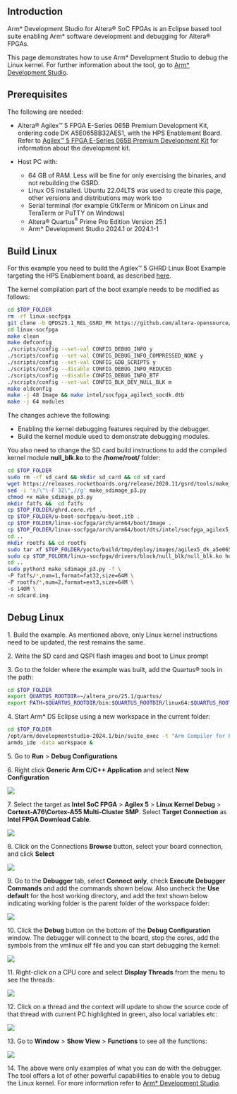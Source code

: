 ## Introduction

Arm* Development Studio for Altera® SoC FPGAs is an Eclipse based tool suite enabling Arm* software development and debugging for Altera® FPGAs.

This page demonstrates how to use Arm* Development Studio to debug the Linux kernel. For further information about the tool, go to [Arm* Development Studio](https://developer.arm.com/Tools%20and%20Software/Arm%20Development%20Studio).

## Prerequisites

The following are needed:

- Altera® Agilex™ 5 FPGA E-Series 065B Premium Development Kit, ordering code DK A5E065BB32AES1, with the HPS Enablement Board. Refer to [Agilex™ 5 FPGA E-Series 065B Premium Development Kit](https://www.intel.com/content/www/us/en/products/details/fpga/development-kits/agilex/a5e065b-premium.html) for information about the development kit.

- Host PC with:
  - 64 GB of RAM. Less will be fine for only exercising the binaries, and not rebuilding the GSRD.
  - Linux OS installed. Ubuntu 22.04LTS was used to create this page, other versions and distributions may work too
  - Serial terminal (for example GtkTerm or Minicom on Linux and TeraTerm or PuTTY on Windows)
  - Altera® Quartus<sup>&reg;</sup> Prime Pro Edition Version 25.1
  - Arm* Development Studio 2024.1 or 2024.1-1

## Build Linux

For this example you need to build the Agilex™ 5 GHRD Linux Boot Example targeting the HPS Enablement board, as described [here](https://altera-fpga.github.io/rel-25.1/embedded-designs/agilex-5/e-series/premium/boot-examples/ug-linux-boot-agx5e-premium/#boot-from-sd-card). 

The kernel compilation part of the boot example needs to be modified as follows:

```bash
cd $TOP_FOLDER
rm -rf linux-socfpga
git clone -b QPDS25.1_REL_GSRD_PR https://github.com/altera-opensource/linux-socfpga
cd linux-socfpga
make clean
make defconfig
./scripts/config --set-val CONFIG_DEBUG_INFO y
./scripts/config --set-val CONFIG_DEBUG_INFO_COMPRESSED_NONE y
./scripts/config --set-val CONFIG_GDB_SCRIPTS y
./scripts/config --disable CONFIG_DEBUG_INFO_REDUCED
./scripts/config --disable CONFIG_DEBUG_INFO_BTF
./scripts/config --set-val CONFIG_BLK_DEV_NULL_BLK m
make oldconfig
make -j 48 Image && make intel/socfpga_agilex5_socdk.dtb
make -j 64 modules
```

The changes achieve the following:

* Enabling the kernel debugging features required by the debugger.
* Build the kernel module used to demonstrate debugging modules.

You also need to change the SD card build instructions to add the compiled kernel module **null_blk.ko** to the **/home/root/** folder:

```bash 
cd $TOP_FOLDER
sudo rm -rf sd_card && mkdir sd_card && cd sd_card
wget https://releases.rocketboards.org/release/2020.11/gsrd/tools/make_sdimage_p3.py
sed -i 's/\"\-F 32\",//g' make_sdimage_p3.py
chmod +x make_sdimage_p3.py
mkdir fatfs &&  cd fatfs
cp $TOP_FOLDER/ghrd.core.rbf .
cp $TOP_FOLDER/u-boot-socfpga/u-boot.itb .
cp $TOP_FOLDER/linux-socfpga/arch/arm64/boot/Image .
cp $TOP_FOLDER/linux-socfpga/arch/arm64/boot/dts/intel/socfpga_agilex5_socdk.dtb .
cd ..
mkdir rootfs && cd rootfs
sudo tar xf $TOP_FOLDER/yocto/build/tmp/deploy/images/agilex5_dk_a5e065bb32aes1/core-image-minimal-agilex5_dk_a5e065bb32aes1.rootfs.tar.gz
sudo cp $TOP_FOLDER/linux-socfpga/drivers/block/null_blk/null_blk.ko home/root/
cd ..
sudo python3 make_sdimage_p3.py -f \
-P fatfs/*,num=1,format=fat32,size=64M \
-P rootfs/*,num=2,format=ext3,size=64M \
-s 140M \
-n sdcard.img
```

## Debug Linux

1\. Build the example. As mentioned above, only Linux kernel instructions need to be updated, the rest remains the same.

2\. Write the SD card and QSPI flash images and boot to Linux prompt

3\. Go to the folder where the example was built, add the Quartus® tools in the path:

```bash
cd $TOP_FOLDER
export QUARTUS_ROOTDIR=~/altera_pro/25.1/quartus/
export PATH=$QUARTUS_ROOTDIR/bin:$QUARTUS_ROOTDIR/linux64:$QUARTUS_ROOTDIR/../qsys/bin:$PATH

```

4\. Start Arm* DS Eclipse using a new workspace in the current folder:

```bash
cd $TOP_FOLDER
/opt/arm/developmentstudio-2024.1/bin/suite_exec -t "Arm Compiler for Embedded 6" bash
armds_ide -data workspace &
```

5\. Go to **Run** > **Debug Configurations**

6\. Right click **Generic Arm C/C++ Application** and select **New Configuration**

![](images/01-create-config.png)

7\. Select the target as **Intel SoC FPGA** > **Agilex 5** > **Linux Kernel Debug** > **Cortext-A76\Cortex-A55 Multi-Cluster SMP**. Select **Target Connection** as **Intel FPGA Download Cable**.

![](images/02-debug-config.png)

8\. Click on the Connections **Browse** button, select your board connection, and click **Select**

![](images/03-browse-connection.png)

9\. Go to the **Debugger** tab, select **Connect only**, check **Execute Debugger Commands** and add the commands shown below. Also uncheck the **Use default** for the host working directory, and add the text shown below indicating working folder is the parent folder of the workspace folder:

![](images/04-debugger-config.png)

10\. Click the **Debug** button on the bottom of the **Debug Configuration** window. The debugger will connect to the board, stop the cores, add the symbols from the vmlinux elf file and you can start debugging the kernel:

![](images/05-debug-linux.png)

11\. Right-click on a CPU core and select **Display Threads** from the menu to see the threads:

![](images/06-display-threads.png)

12\. Click on a thread and the context will update to show the source code of that thread with current PC highlighted in green, also local variables etc:

![](images/08-view-thread.png)

13\. Go to **Window** > **Show View** > **Functions** to see all the functions:

![](images/09-view-functions.png)

14\. The above were only examples of what you can do with the debugger. The tool offers a lot of other powerful capabilities to enable you to debug the Linux kernel. For more information refer to [Arm* Development Studio](https://developer.arm.com/Tools%20and%20Software/Arm%20Development%20Studio).